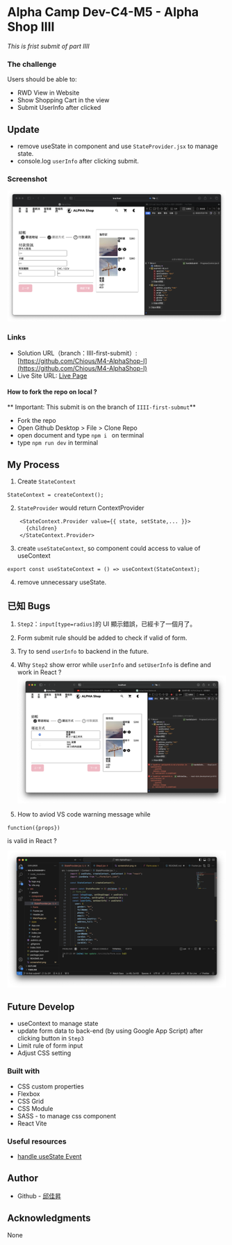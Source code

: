 # Alpha Camp Dev-C4-M5 - Alpha Shop IIII

_This is frist submit of part IIII_

### The challenge

Users should be able to:

- RWD View in Website
- Show Shopping Cart in the view
- Submit UserInfo after clicked

## Update

- remove useState in component and use `StateProvider.jsx` to manage state.
- console.log `userInfo` after clicking submit.

### Screenshot

![](./screenshot.png)

### Links

- Solution URL（branch：IIII-first-submit）: [https://github.com/Chious/M4-AlphaShop-I](https://github.com/Chious/M4-AlphaShop-I)
- Live Site URL: [Live Page](https://your-live-site-url.com)

#### How to fork the repo on local ?

** Important: This submit is on the branch of `IIII-first-submut`**

- Fork the repo
- Open Github Desktop > File > Clone Repo
- open document and type `npm i ` on terminal
- type `npm run dev` in terminal

## My Process

1. Create `StateContext`

```
StateContext = createContext();
```

2. `StateProvider` would return ContextProvider

```
    <StateContext.Provider value={{ state, setState,... }}>
      {children}
    </StateContext.Provider>
```

3. create `useStateContext`, so component could access to value of useContext

```
export const useStateContext = () => useContext(StateContext);
```

4. remove unnecessary useState.

## 已知 Bugs

1. `Step2`：`input[type=radius]`的 UI 顯示錯誤，已經卡了一個月了。

2. Form submit rule should be added to check if valid of form.

3. Try to send `userInfo` to backend in the future.

4. Why `Step2` show error while `userInfo` and `setUserInfo` is define and work in React ?
   ![](./screenshot2.png)

5. How to aviod VS code warning message while

```
function({props})
```

is valid in React ?

![](./screenshot3.png)

## Future Develop

- useContext to manage state
- update form data to back-end (by using Google App Script) after clicking button in `Step3`
- Limit rule of form input
- Adjust CSS setting

### Built with

- CSS custom properties
- Flexbox
- CSS Grid
- CSS Module
- SASS - to manage css component
- React Vite

### Useful resources

- [handle useState Event](https://react.dev/learn/updating-objects-in-state)

## Author

- Github - [邱佳昇](https://github.com/Chious)

## Acknowledgments

None
